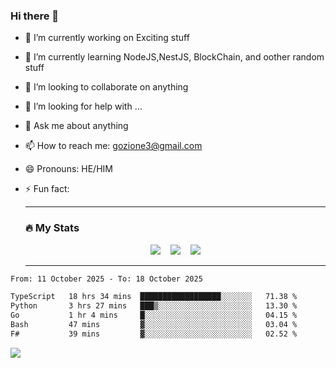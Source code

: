 ### Hi there 👋

<!--
**charlieScript/charlieScript** is a ✨ _special_ ✨ repository because its `README.md` (this file) appears on your GitHub profile.

Here are some ideas to get you started: -->

- 🔭 I’m currently working on Exciting stuff
- 🌱 I’m currently learning NodeJS,NestJS, BlockChain, and oother random stuff
- 👯 I’m looking to collaborate on anything
- 🤔 I’m looking for help with ...
- 💬 Ask me about anything
- 📫 How to reach me: gozione3@gmail.com
- 😄 Pronouns: HE/HIM
- ⚡ Fun fact:


  ---

  ### :fire: My Stats

  <div id="stats" align="center">
  <img src="http://github-readme-streak-stats.herokuapp.com?user=charlieScript&theme=dark&date_format=M%20j%5B%2C%20Y%5D" />&nbsp;&nbsp;&nbsp;
  <img src="https://github-readme-stats.vercel.app/api/top-langs/?username=charlieScript&layout=compact&theme=vision-friendly-dark"/>&nbsp;&nbsp;&nbsp;
  <img src="https://github-readme-stats.vercel.app/api?username=charlieScript&show_icons=true&theme=radical"/>
  </div>

  ---



<!--START_SECTION:waka-->

```txt
From: 11 October 2025 - To: 18 October 2025

TypeScript   18 hrs 34 mins  ██████████████████░░░░░░░   71.38 %
Python       3 hrs 27 mins   ███▒░░░░░░░░░░░░░░░░░░░░░   13.30 %
Go           1 hr 4 mins     █░░░░░░░░░░░░░░░░░░░░░░░░   04.15 %
Bash         47 mins         ▓░░░░░░░░░░░░░░░░░░░░░░░░   03.04 %
F#           39 mins         ▓░░░░░░░░░░░░░░░░░░░░░░░░   02.52 %
```

<!--END_SECTION:waka-->
![](https://komarev.com/ghpvc/?username=charlieScript)
